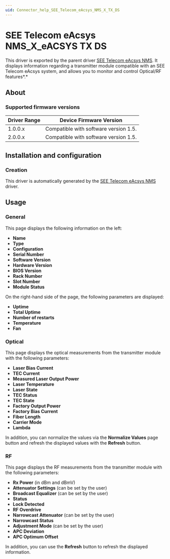 ```yaml
---
uid: Connector_help_SEE_Telecom_eAcsys_NMS_X_TX_DS
---
```


# SEE Telecom eAcsys NMS_X_eACSYS TX DS

This driver is exported by the parent driver [SEE Telecom eAcsys NMS](xref:Connector_help_SEE_Telecom_eAcsys_NMS). It displays information regarding a transmitter module compatible with an SEE Telecom eAcsys system, and allows you to monitor and control Optical/RF features*.*

## About

### Supported firmware versions

| **Driver Range** | **Device Firmware Version**           |
|------------------|---------------------------------------|
| 1.0.0.x          | Compatible with software version 1.5. |
| 2.0.0.x          | Compatible with software version 1.5. |

## Installation and configuration

### Creation

This driver is automatically generated by the [SEE Telecom eAcsys NMS](xref:Connector_help_SEE_Telecom_eAcsys_NMS) driver.

## Usage

### General

This page displays the following information on the left:

- **Name**
- **Type**
- **Configuration**
- **Serial Number**
- **Software Version**
- **Hardware Version**
- **BIOS Version**
- **Rack Number**
- **Slot Number**
- **Module Status**

On the right-hand side of the page, the following parameters are displayed:

- **Uptime**
- **Total Uptime**
- **Number of restarts**
- **Temperature**
- **Fan**

### Optical

This page displays the optical measurements from the transmitter module with the following parameters:

- **Laser Bias Current**
- **TEC Current**
- **Measured Laser Output Power**
- **Laser Temperature**
- **Laser State**
- **TEC Status**
- **TEC State**
- **Factory Output Power**
- **Factory Bias Current**
- **Fiber Length**
- **Carrier Mode**
- **Lambda**

In addition, you can normalize the values via the **Normalize Values** page button and refresh the displayed values with the **Refresh** button.

### RF

This page displays the RF measurements from the transmitter module with the following parameters:

- **Rx Power** (in dBm and dBmV)
- **Attenuator Settings** (can be set by the user)
- **Broadcast Equalizer** (can be set by the user)
- **Status**
- **Lock Detected**
- **RF Overdrive**
- **Narrowcast Attenuator** (can be set by the user)
- **Narrowcast Status**
- **Adjustment Mode** (can be set by the user)
- **APC Deviation**
- **APC Optimum Offset**

In addition, you can use the **Refresh** button to refresh the displayed information.
